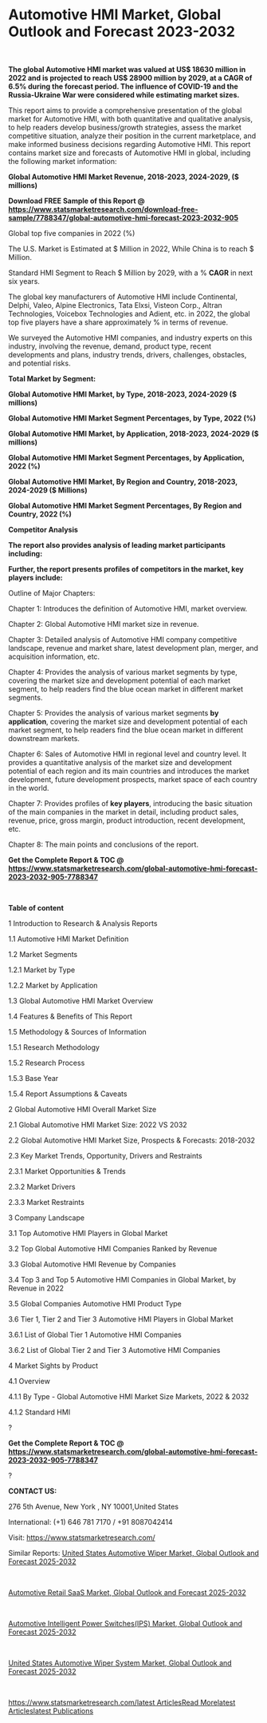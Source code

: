 <h1>Automotive HMI Market, Global Outlook and Forecast 2023-2032</h1><br/><p><strong>The global Automotive HMI market was valued at US$ 18630 million in 2022 and is projected to reach US$ 28900 million by 2029, at a <strong>CAGR</strong> of 6.5% during the forecast period. The influence of COVID-19 and the Russia-Ukraine War were considered while estimating market sizes.</strong></p>
 
 
 
 <p>This report aims to provide a comprehensive presentation of the global market for Automotive HMI, with both quantitative and qualitative analysis, to help readers develop business/growth strategies, assess the market competitive situation, analyze their position in the current marketplace, and make informed business decisions regarding Automotive HMI. This report contains market size and forecasts of Automotive HMI in global, including the following market information:</p>
 
 
 
 <p><strong>Global Automotive HMI Market Revenue, 2018-2023, 2024-2029, ($ millions)</strong></p>
 
 
 
 <p><strong>Download FREE Sample of this Report @ <a href="https://www.statsmarketresearch.com/download-free-sample/7788347/global-automotive-hmi-forecast-2023-2032-905">https://www.statsmarketresearch.com/download-free-sample/7788347/global-automotive-hmi-forecast-2023-2032-905</a></strong></p>
 
 
 
 <p>Global top five companies in 2022 (%)</p>
 
 
 
 <p>The U.S. Market is Estimated at $ Million in 2022, While China is to reach $ Million.</p>
 
 
 
 <p>Standard HMI Segment to Reach $ Million by 2029, with a % <strong>CAGR</strong> in next six years.</p>
 
 
 
 <p>The global key manufacturers of Automotive HMI include Continental, Delphi, Valeo, Alpine Electronics, Tata Elxsi, Visteon Corp., Altran Technologies, Voicebox Technologies and Adient, etc. in 2022, the global top five players have a share approximately % in terms of revenue.</p>
 
 
 
 <p>We surveyed the Automotive HMI companies, and industry experts on this industry, involving the revenue, demand, product type, recent developments and plans, industry trends, drivers, challenges, obstacles, and potential risks.</p>
 
 
 
 <p><strong>Total Market by Segment:</strong></p>
 
 
 
 <p><strong>Global Automotive HMI Market, by Type, 2018-2023, 2024-2029 ($ millions)</strong></p>
 
 
 
 <p><strong>Global Automotive HMI Market Segment Percentages, by Type, 2022 (%)</strong></p>
 
 
 
 <p><strong>Global Automotive HMI Market, <strong>by Application</strong>, 2018-2023, 2024-2029 ($ millions)</strong></p>
 
 
 
 <p><strong>Global Automotive HMI Market Segment Percentages, <strong>by Application</strong>, 2022 (%)</strong></p>
 
 
 
 <p><strong>Global Automotive HMI Market, By Region and Country, 2018-2023, 2024-2029 ($ Millions)</strong></p>
 
 
 
 <p><strong>Global Automotive HMI Market Segment Percentages, By Region and Country, 2022 (%)</strong></p>
 
 
 
 <p><strong>Competitor Analysis</strong></p>
 
 
 
 <p><strong>The report also provides analysis of leading market participants including:</strong></p>
 
 
 
 <p><strong>Further, the report presents profiles of competitors in the market, <strong>key players</strong> include:</strong></p>
 
 
 
 <p>Outline of Major Chapters:</p>
 
 
 
 <p>Chapter 1: Introduces the definition of Automotive HMI, market overview.</p>
 
 
 
 <p>Chapter 2: Global Automotive HMI market size in revenue.</p>
 
 
 
 <p>Chapter 3: Detailed analysis of Automotive HMI company competitive landscape, revenue and market share, latest development plan, merger, and acquisition information, etc.</p>
 
 
 
 <p>Chapter 4: Provides the analysis of various market segments by type, covering the market size and development potential of each market segment, to help readers find the blue ocean market in different market segments.</p>
 
 
 
 <p>Chapter 5: Provides the analysis of various market segments <strong>by application</strong>, covering the market size and development potential of each market segment, to help readers find the blue ocean market in different downstream markets.</p>
 
 
 
 <p>Chapter 6: Sales of Automotive HMI in regional level and country level. It provides a quantitative analysis of the market size and development potential of each region and its main countries and introduces the market development, future development prospects, market space of each country in the world.</p>
 
 
 
 <p>Chapter 7: Provides profiles of <strong>key players</strong>, introducing the basic situation of the main companies in the market in detail, including product sales, revenue, price, gross margin, product introduction, recent development, etc.</p>
 
 
 
 <p>Chapter 8: The main points and conclusions of the report.</p>
 
 
 
 <div><b>Get the Complete Report & TOC @ <a href="https://www.statsmarketresearch.com/global-automotive-hmi-forecast-2023-2032-905-7788347">https://www.statsmarketresearch.com/global-automotive-hmi-forecast-2023-2032-905-7788347</a></b></div>
 
 
 
 <p><br />
 
 <b>Table of content</b></p>
 
 
 
 <p>1 Introduction to Research & Analysis Reports<br />
 
 1.1 Automotive HMI Market Definition<br />
 
 1.2 Market Segments<br />
 
 1.2.1 Market by Type<br />
 
 1.2.2 Market by Application<br />
 
 1.3 Global Automotive HMI Market Overview<br />
 
 1.4 Features & Benefits of This Report<br />
 
 1.5 Methodology & Sources of Information<br />
 
 1.5.1 Research Methodology<br />
 
 1.5.2 Research Process<br />
 
 1.5.3 Base Year<br />
 
 1.5.4 Report Assumptions & Caveats<br />
 
 2 Global Automotive HMI Overall Market Size<br />
 
 2.1 Global Automotive HMI Market Size: 2022 VS 2032<br />
 
 2.2 Global Automotive HMI Market Size, Prospects & Forecasts: 2018-2032<br />
 
 2.3 Key Market Trends, Opportunity, Drivers and Restraints<br />
 
 2.3.1 Market Opportunities & Trends<br />
 
 2.3.2 Market Drivers<br />
 
 2.3.3 Market Restraints<br />
 
 3 Company Landscape<br />
 
 3.1 Top Automotive HMI Players in Global Market<br />
 
 3.2 Top Global Automotive HMI Companies Ranked by Revenue<br />
 
 3.3 Global Automotive HMI Revenue by Companies<br />
 
 3.4 Top 3 and Top 5 Automotive HMI Companies in Global Market, by Revenue in 2022<br />
 
 3.5 Global Companies Automotive HMI Product Type<br />
 
 3.6 Tier 1, Tier 2 and Tier 3 Automotive HMI Players in Global Market<br />
 
 3.6.1 List of Global Tier 1 Automotive HMI Companies<br />
 
 3.6.2 List of Global Tier 2 and Tier 3 Automotive HMI Companies<br />
 
 4 Market Sights by Product<br />
 
 4.1 Overview<br />
 
 4.1.1 By Type - Global Automotive HMI Market Size Markets, 2022 & 2032<br />
 
 4.1.2 Standard HMI<br />
 
 ? </p>
 
 
 
 <div><b>Get the Complete Report & TOC @ <a href="https://www.statsmarketresearch.com/global-automotive-hmi-forecast-2023-2032-905-7788347">https://www.statsmarketresearch.com/global-automotive-hmi-forecast-2023-2032-905-7788347</a></b></div>
 
 
 
 <p>? </p>
 
 
 
 <p><b>CONTACT US:</b><br />
 
 276 5th Avenue, New York , NY 10001,United States<br />
 
 International: (+1) 646 781 7170 / +91 8087042414<br />
 
 Visit: <a href="https://www.statsmarketresearch.com/">https://www.statsmarketresearch.com/</a><br />
 
 Similar Reports: <a href="https://www.statsmarketresearch.com/global-automotive-hmi-forecast-2023-2032-905-7788347">United States Automotive Wiper Market, Global Outlook and Forecast 2025-2032</a><br />
 
 <br />
 
 <a href="https://www.statsmarketresearch.com/global-automotive-hmi-forecast-2023-2032-905-7788347">Automotive Retail SaaS Market, Global Outlook and Forecast 2025-2032 </a><br />
 
 <br />
 
 <a href="https://www.statsmarketresearch.com/global-automotive-hmi-forecast-2023-2032-905-7788347">Automotive Intelligent Power Switches(IPS) Market, Global Outlook and Forecast 2025-2032</a><br />
 
 <br />
 
 <a href="https://www.statsmarketresearch.com/global-automotive-hmi-forecast-2023-2032-905-7788347">United States Automotive Wiper System Market, Global Outlook and Forecast 2025-2032</a><br />
 
 <br />
 
 <a href="https://gyeongbokgung.com">https://www.statsmarketresearch.com/</a><a href="https://hallyeomaritime.com">latest Articles</a><a href="https://jingwansa.com">Read More</a><a href="https://nguoiviet.jp/">latest Articles</a><a href="https://www.intelmarketresearch.com/">latest Publications</a></p>